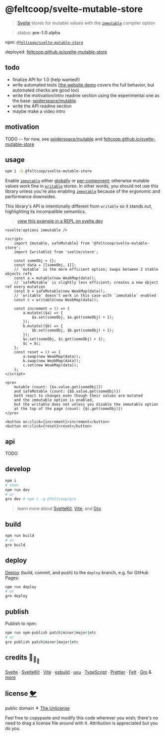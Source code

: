 # @feltcoop/svelte-mutable-store

> [Svelte](https://svelte.dev) stores for mutable values with the
> [`immutable`](https://svelte.dev/docs#compile-time-svelte-compile) compiler option

> status: **pre-1.0 alpha**

npm:
[`@feltcoop/svelte-mutable-store`](https://www.npmjs.com/package/@feltcoop/svelte-mutable-store)

deployed:
[feltcoop.github.io/svelte-mutable-store](https://feltcoop.github.io/svelte-mutable-store)

## todo

- finalize API for 1.0 (help wanted!)
- write automated tests ([the website demo](https://feltcoop.github.io/svelte-mutable-store)
  covers the full behavior, but automated checks are good too)
- write the motivation/intro readme section using the experimental one as the base:
  [spiderspace/mutable](https://github.com/spiderspace/mutable)
- write the API readme section
- maybe make a video intro

## motivation

TODO -- for now, see [spiderspace/mutable](https://github.com/spiderspace/mutable)
and [feltcoop.github.io/svelte-mutable-store](https://feltcoop.github.io/svelte-mutable-store)

## usage

```bash
npm i -D @feltcoop/svelte-mutable-store
```

Enable [`immutable`](https://svelte.dev/docs#compile-time-svelte-compile)
either [globally](/svelte.config.js) or
[per-component](https://svelte.dev/docs#template-syntax-svelte-options);
otherwise mutable values work fine in
[`writable`](https://svelte.dev/docs#run-time-svelte-store-writable) stores.
In other words, you should not use this library unless you're also enabling
[`immutable`](https://svelte.dev/docs#compile-time-svelte-compile)
because of the ergonomic and performance downsides.

This library's API is intentionally different from `writable`
so it stands out, highlighting its incompatible semantics.

> [view this example in a REPL on svelte.dev](https://svelte.dev/repl/08660ee9225a48aeb0cb5cb695715bbe?version=3.46.2)

```svelte
<svelte:options immutable />

<script>
	import {mutable, safeMutable} from '@feltcoop/svelte-mutable-store';
	import {writable} from 'svelte/store';

	const someObj = {};
	const data = [[someObj, 1]];
	// `mutable` is the more efficient option; swaps between 2 stable objects refs
	const a = mutable(new WeakMap(data));
	// `safeMutable` is slightly less efficient; creates a new object ref every mutation
	const b = safeMutable(new WeakMap(data));
	// `writable` doesn't work in this case with `immutable` enabled
	const c = writable(new WeakMap(data));

	const increment = () => {
		a.mutate(($a) => {
			$a.set(someObj, $a.get(someObj) + 1);
		});
		b.mutate(($b) => {
			$b.set(someObj, $b.get(someObj) + 1);
		});
		$c.set(someObj, $c.get(someObj) + 1);
		$c = $c;
	};
	const reset = () => {
		a.swap(new WeakMap(data));
		b.swap(new WeakMap(data));
		c.set(new WeakMap(data));
	};
</script>

<pre>
	mutable (count: {$a.value.get(someObj)})
	and safeMutable (count: {$b.value.get(someObj)})
	both react to changes even though their values are mutated
	and the immutable option is enabled,
	but the writable does not unless you disable the immutable option
	at the top of the page (count: {$c.get(someObj)})
</pre>

<button on:click={increment}>increment</button>
<button on:click={reset}>reset</button>
```

## api

TODO

## develop

```bash
npm i
# then
npm run dev
# or
gro dev # npm i -g @feltcoop/gro
```

> learn more about [SvelteKit](https://github.com/sveltejs/kit),
> [Vite](https://github.com/vitejs/vite),
> and [Gro](https://github.com/feltcoop/gro)

## build

```bash
npm run build
# or
gro build
```

## deploy

[Deploy](https://github.com/feltcoop/gro/blob/main/src/docs/deploy.md)
(build, commit, and push) to the `deploy` branch, e.g. for GitHub Pages:

```bash
npm run deploy
# or
gro deploy
```

## publish

Publish to npm:

```bash
npm run npm-publish patch|minor|major|etc
# or
gro publish patch|minor|major|etc
```

## credits 🐢<sub>🐢</sub><sub><sub>🐢</sub></sub>

[Svelte](https://github.com/sveltejs/svelte) ∙
[SvelteKit](https://github.com/sveltejs/kit) ∙
[Vite](https://github.com/vitejs/vite) ∙
[esbuild](https://github.com/evanw/esbuild) ∙
[uvu](https://github.com/lukeed/uvu) ∙
[TypeScript](https://github.com/microsoft/TypeScript) ∙
[Prettier](https://github.com/prettier/prettier) ∙
[Felt](https://github.com/feltcoop/felt) ∙
[Gro](https://github.com/feltcoop/gro)
& [more](package.json)

## license [🐦](https://wikipedia.org/wiki/Free_and_open-source_software)

public domain ⚘ [The Unlicense](license)

Feel free to copypaste and modify this code wherever you wish;
there's no need to drag a license file around with it.
Attribution is appreciated but you do you.

